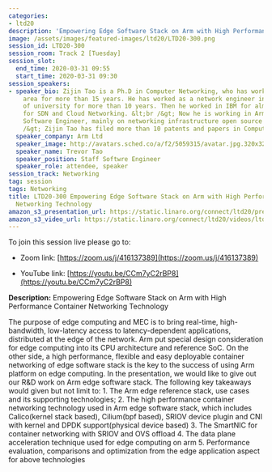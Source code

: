 ```yaml
---
categories:
- ltd20
description: 'Empowering Edge Software Stack on Arm with High Performance Container Networking Technology  '
image: /assets/images/featured-images/ltd20/LTD20-300.png
session_id: LTD20-300
session_room: Track 2 [Tuesday]
session_slot:
  end_time: 2020-03-31 09:55
  start_time: 2020-03-31 09:30
session_speakers:
- speaker_bio: Zijin Tao is a Ph.D in Computer Networking, who has worked in this
    area for more than 15 years. He has worked as a network engineer in research institute
    of university for more than 10 years. Then he worked in IBM for almost 5 years
    for SDN and Cloud Networking. &lt;br /&gt; Now he is working in Arm as an Staff
    Software Engineer, mainly on networking infrastructure open source projects.&lt;br
    /&gt; Zijin Tao has filed more than 10 patents and papers in Computer Networking.
  speaker_company: Arm Ltd
  speaker_image: http://avatars.sched.co/a/f2/5059315/avatar.jpg.320x320px.jpg?324
  speaker_name: Trevor Tao
  speaker_position: Staff Softwre Engineer
  speaker_role: attendee, speaker
session_track: Networking
tag: session
tags: Networking
title: LTD20-300 Empowering Edge Software Stack on Arm with High Performance Container
  Networking Technology
amazon_s3_presentation_url: https://static.linaro.org/connect/ltd20/presentations/LTD20-300-0.pdf
amazon_s3_video_url: https://static.linaro.org/connect/ltd20/videos/ltd20-300.mp4
---
```

To join this session live please go to:

*   Zoom link: [https://zoom.us/j/416137389](https://zoom.us/j/416137389)

*   YouTube link: [https://youtu.be/CCm7yC2rBP8](https://youtu.be/CCm7yC2rBP8)

**Description:**
Empowering Edge Software Stack on Arm with High Performance Container Networking Technology

The purpose of edge computing and MEC is to bring real-time, high-bandwidth, low-latency access to latency-dependent applications, distributed at the edge of the network. Arm put special design consideration for edge computing into its CPU architecture and reference SoC.
On the other side, a high performance, flexible and easy deployable container networking of edge software stack is the key to the success of using Arm platform on edge computing.
In the presentation, we would like to give out our R&D work on Arm edge software stack. The following key takeaways would given but not limit to:
1\. The Arm edge reference stack, use cases and its supporting technologies;
2\. The high performance container networking technology used in Arm edge software stack, which includes Calico(kernel stack based), Cilium(bpf based), SRIOV device plugin and CNI with kernel and DPDK support(physical device based)
3\. The SmartNIC for container networking with SRIOV and OVS offload
4\. The data plane acceleration technique used for edge computing on arm
5\. Performance evaluation, comparisons and optimization from the edge application aspect for above technologies
